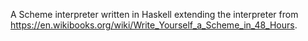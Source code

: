 A Scheme interpreter written in Haskell extending the interpreter from https://en.wikibooks.org/wiki/Write_Yourself_a_Scheme_in_48_Hours.

